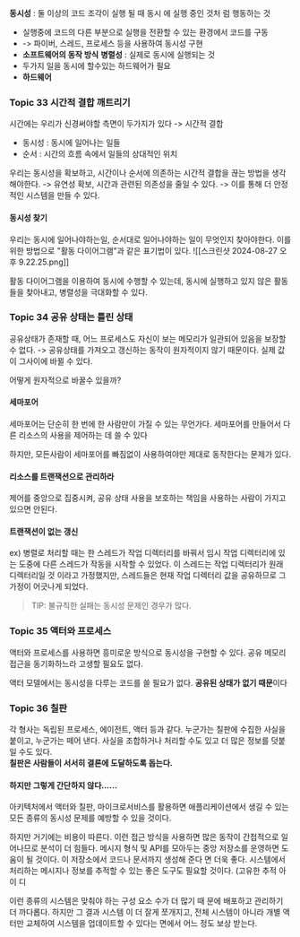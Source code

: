 **동시성** : 둘 이상의 코드 조각이 실행 될 때 동시 에 실행 중인 것처 럼 행동하는 것

- 실행중에 코드의 다른 부분으로 실행을 전환할 수 있는 환경에서 코드를 구동
- -> 파이버, 스레드, 프로세스 등을 사용하여 동시성 구현
- **소프트웨어의 동작 방식**
  **병렬성** : 실제로 동시에 실행되는 것
- 두가지 일을 동시에 할수있는 하드웨어가 필요
- **하드웨어**

### Topic 33 시간적 결합 깨트리기

시간에는 우리가 신경써야할 측면이 두가지가 있다 -> 시간적 결합

- 동시성 : 동시에 일어나는 일들
- 순서 : 시간의 흐름 속에서 일들의 상대적인 위치

우리는 동시성을 확보하고, 시간이나 순서에 의존하는 시간적 결합을 끊는 방법을 생각해야한다.
-> 유연성 확보, 시간과 관련된 의존성을 줄일 수 있다.
-> 이를 통해 더 안정적인 시스템을 만들 수 있다.

#### 동시성 찾기

우리는 동시에 일어나야하는일, 순서대로 일어나야하는 일이 무엇인지 찾아야한다.
이를 위한 방법으로 "활동 다이어그램"과 같은 표기법이 있다.
![[스크린샷 2024-08-27 오후 9.22.25.png]]

활동 다이어그램을 이용하여 동시에 수행할 수 있는데, 동시에 실행하고 있지 않은 활동들을 찾아내고, 병렬성을 극대화할 수 있다.

### Topic 34 공유 상태는 틀린 상태

공유상태가 존재할 때, 어느 프로세스도 자신이 보는 메모리가 일관되어 있음을 보장할 수 없다.
-> 공유상태를 가져오고 갱신하는 동작이 원자적이지 않기 때문이다. 실제 값이 그사이에 바뀔 수 있다.

어떻게 원자적으로 바꿀수 있을까?

#### 세마포어

세마포어는 단순히 한 번에 한 사람만이 가질 수 있는 무언가다.
세마포어를 만들어서 다른 리소스의 사용을 제어하는 데 쓸 수 있다

하지만, 모든사람이 세마포어를 빠짐없이 사용하여야만 제대로 동작한다는 문제가 있다.

#### 리소스를 트랜잭션으로 관리하라

제어를 중앙으로 집중시켜, 공유 상태 사용을 보호하는 책임을 사용하는 사람이 가지고 있으면 안된다.

#### 트랜잭션이 없는 갱신

ex) 병렬로 처리할 때는 한 스레드가 작업 디렉터리를 바꿔서 임시 작업 디렉터리에 있는 도중에 다른 스레드가 작동을 시작할 수 있었다. 이 스레드는 작업 디렉터리가 원래 디렉터리일 것 이라고 가정했지만, 스레드들은 현재 작업 디렉터리 값을 공유하므로 그 가정이 어긋나게 되었다.

> TIP: 불규칙한 실패는 동시성 문제인 경우가 많다.

### Topic 35 액터와 프로세스

액터와 프로세스를 사용하면 흥미로운 방식으로 동시성을 구현할 수 있다.
공유 메모리 접근을 동기화하느라 고생할 필요도 없다.

액터 모델에서는 동시성을 다루는 코드를 쓸 필요가 없다. **공유된 상태가 없기 때문**이다

### Topic 36 칠판

각 형사는 독립된 프로세스, 에이전트, 액터 등과 같다.
누군가는 칠판에 수집한 사실을 붙이고, 누군가는 떼어 낸다. 사실을 조합하거나 처리할 수도 있고 더 많은 정보를 덧붙일 수도 있다.  
**칠판은 사람들이 서서히 결론에 도달하도록 돕는다.**

#### 하지만 그렇게 간단하지 않다......

아키텍처에서 액터와 칠판, 마이크로서비스를 활용하면 애플리케이션에서 생길 수 있는 모든 종류의 동시성 문제를 예방할 수 있을 것이다.

하지만 거기에는 비용이 따른다.
이런 접근 방식을 사용하면 많은 동작이 간접적으로 일어나므로 분석이 더 힘들다.
메시지 형식 및 API를 모아두는 중앙 저장소를 운영하면 도움이 될 것이다.
이 저장소에서 코드나 문서까지 생성해 준다 면 더욱 좋다. 시스템에서 처리하는 메시지나 정보를 추적할 수 있는 좋은 도구도 필요할 것이다. (고유한 추적 아이 디

이런 종류의 시스템은 맞춰야 하는 구성 요소 수가 더 많기 때 문에 배포하고 관리하기 더 까다롭다.
하지만 그 결과 시스템 이 더 잘게 쪼개지고, 전체 시스템이 아니라 개별 액터만 교체하여 시스템을 업데이트할 수 있다는 면에서 어느 정도 보상 받는다.
